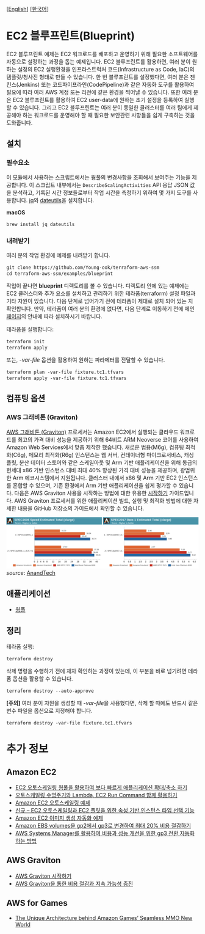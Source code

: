 [[English](README.md)] [[한국어](README.ko.md)]

# EC2 블루프린트(Blueprint)
EC2 블루프린트 예제는 EC2 워크로드를 배포하고 운영하기 위해 필요한 소프트웨어를 자동으로 설정하는 과정을 돕는 예제입니다. EC2 블루프린트를 활용하면, 여러 분이 원하는 설정의 EC2 실행환경을 인프라스트럭처 코드(Infrastructure as Code, IaC)의 템플릿/청사진 형태로 만들 수 있습니다. 한 번 블루프린트를 설정했다면, 여러 분은 젠킨스(Jenkins) 또는 코드파이프라인(CodePipeline)과 같은 자동화 도구를 활용하여 필요에 따라 여러 AWS 계정 또는 리전에 같은 환경을 찍어낼 수 있습니다. 또한 여러 분은 EC2 블루프린트를 활용하여 EC2 user-data에 원하는 초기 설정을 등록하여 실행할 수 있습니다. 그리고 EC2 블루프린트는 여러 분이 동일한 클러스터를 여러 팀에게 제공해야 하는 워크로드를 운영해야 할 때 필요한 보안관련 사항들을 쉽게 구축하는 것을 도와줍니다.

## 설치
### 필수요소
이 모듈에서 사용하는 스크립트에서는 웜풀의 변경사항을 조회해서 보여주는 기능을 제공합니다. 이 스크립트 내부에서는 `DescribeScalingActivities` API 응답 JSON 값을 분석하고, 기록된 시간 정보들로부터 작업 시간을 측정하기 위하여 몇 가지 도구를 사용합니다. [jq](https://stedolan.github.io/jq/download/)와 [dateutils](http://www.fresse.org/dateutils/)을 설치합니다.

**macOS**
```
brew install jq dateutils
```

### 내려받기
여러 분의 작업 환경에 예제를 내려받기 합니다.
```
git clone https://github.com/Young-ook/terraform-aws-ssm
cd terraform-aws-ssm/examples/blueprint
```

작업이 끝나면 **blueprint** 디렉토리를 볼 수 있습니다. 디렉토리 안에 있는 예제에는 EC2 클러스터와 추가 요소를 설치하고 관리하기 위한 테라폼(terraform) 설정 파일과 기타 자원이 있습니다. 다음 단계로 넘어가기 전에 테라폼이 제대로 설치 되어 있는 지 확인합니다. 만약, 테라폼이 여러 분의 환경에 없다면, 다음 단계로 이동하기 전에 메인 [페이지](https://github.com/Young-ook/terraform-aws-ssm)의 안내에 따라 설치하시기 바랍니다.

테라폼을 실행합니다:
```
terraform init
terraform apply
```
또는, *-var-file* 옵션을 활용하여 원하는 파라메터를 전달할 수 있습니다.
```
terraform plan -var-file fixture.tc1.tfvars
terraform apply -var-file fixture.tc1.tfvars
```

## 컴퓨팅 옵션
### AWS 그래비톤 (Graviton)
[AWS 그래비톤 (Graviton)](https://aws.amazon.com/ec2/graviton/) 프로세서는 Amazon EC2에서 실행되는 클라우드 워크로드를 최고의 가격 대비 성능을 제공하기 위해 64비트 ARM Neoverse 코어를 사용하여 Amazon Web Services에서 맞춤 제작한 했습니다. 새로운 범용(M6g), 컴퓨팅 최적화(C6g), 메모리 최적화(R6g) 인스턴스는 웹 서버, 컨테이너형 마이크로서비스, 캐싱 플릿, 분산 데이터 스토어와 같은 스케일아웃 및 Arm 기반 애플리케이션을 위해 동급의 현세대 x86 기반 인스턴스 대비 최대 40% 향상된 가격 대비 성능을 제공하며, 광범위한 Arm 에코시스템에서 지원됩니다. 클러스터 내에서 x86 및 Arm 기반 EC2 인스턴스를 혼합할 수 있으며, 기존 환경에서 Arm 기반 애플리케이션을 쉽게 평가할 수 있습니다. 다음은 AWS Graviton 사용을 시작하는 방법에 대한 유용한 [시작하기](https://github.com/aws/aws-graviton-getting-started) 가이드입니다. AWS Graviton 프로세서를 위한 애플리케이션 빌드, 실행 및 최적화 방법에 대한 자세한 내용을 GitHub 저장소의 가이드에서 확인할 수 있습니다.

![aws-graviton2-perf](../../images/aws-graviton2-perf.png)
*source*: [AnandTech](https://www.anandtech.com/show/15578/cloud-clash-amazon-graviton2-arm-against-intel-and-amd)

## 애플리케이션
- [웜풀](./apps/README.ko.md#EC2-오토스케일링-그룹-웜풀)

## 정리
테라폼 실행:
```
terraform destroy
```

삭제 명령을 수행하기 전에 재차 확인하는 과정이 있는데, 이 부분을 바로 넘기려면 테라폼 옵션을 활용할 수 있습니다.
```
terraform destroy --auto-approve
```

**[주의]** 여러 분이 자원을 생성할 때 *-var-file*을 사용했다면, 삭제 할 때에도 반드시 같은 변수 파일을 옵션으로 지정해야 합니다.
```
terraform destroy -var-file fixture.tc1.tfvars
```

# 추가 정보
## Amazon EC2
- [EC2 오토스케일링 웜풀을 활용하여 보다 빠르게 애플리케이션 확대/축소 하기](https://aws.amazon.com/blogs/compute/scaling-your-applications-faster-with-ec2-auto-scaling-warm-pools/)
- [오토스케일링 수명주기와 Lambda, EC2 Run Command 함께 활용하기](https://github.com/aws-samples/aws-lambda-lifecycle-hooks-function)
- [Amazon EC2 오토스케일링 예제](https://github.com/aws-samples/amazon-ec2-auto-scaling-group-examples)
- [신규 – EC2 오토스케일링과 EC2 플릿을 위한 속성 기반 인스턴스 타입 선택 기능](https://aws.amazon.com/blogs/aws/new-attribute-based-instance-type-selection-for-ec2-auto-scaling-and-ec2-fleet/)
- [Amazon EC2 이미지 생성 자동화 예제](https://github.com/aws-samples/amazon-ec2-image-builder-samples)
- [Amazon EBS volumes을 gp2에서 gp3로 변경하여 최대 20% 비용 절감하기](https://aws.amazon.com/blogs/storage/migrate-your-amazon-ebs-volumes-from-gp2-to-gp3-and-save-up-to-20-on-costs/)
- [AWS Systems Manager를 활용하여 비용과 성능 개선을 위한 gp3 전환 자동화하는 방법](https://aws.amazon.com/blogs/apn/how-to-automate-cost-and-performance-improvement-through-gp3-upgrades-using-aws-systems-manager/)

## AWS Graviton
- [AWS Graviton 시작하기](https://github.com/aws/aws-graviton-getting-started)
- [AWS Graviton을 통한 비용 절감과 지속 가능성 증진](https://catalog.workshops.aws/graviton/en-US)

## AWS for Games
- [The Unique Architecture behind Amazon Games’ Seamless MMO New World](https://aws.amazon.com/blogs/gametech/the-unique-architecture-behind-amazon-games-seamless-mmo-new-world/)
